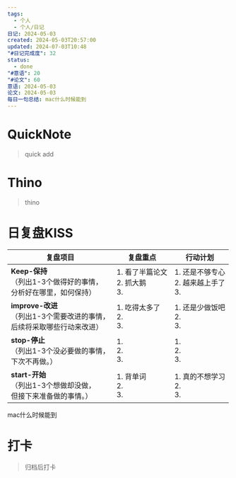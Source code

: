 ```yaml
---
tags:
  - 个人
  - 个人/日记
日记: 2024-05-03
created: 2024-05-03T20:57:00
updated: 2024-07-03T10:48
"#日记完成度": 32
status:
  - done
"#意语": 20
"#论文": 60
意语: 2024-05-03
论文: 2024-05-03
每日一句总结: mac什么时候能到
---
```

# QuickNote
> quick add

# Thino
> thino

# 日复盘KISS
| **复盘项目**                                             | **复盘重点**                   | **行动计划**                      |
| ---------------------------------------------------- | -------------------------- | ----------------------------- |
| **Keep-保持**<br>（列出1-3个做得好的事情，<br>   分析好在哪里，如何保持）     | 1.  看了半篇论文<br>2. 抓大鹅<br>3. | 1.  还是不够专心<br>2. 越来越上手了<br>3. |
| **improve-改进**<br>（列出1-3个需要改进的事情，<br>  后续将采取哪些行动来改进） | 1.  吃得太多了<br>2. <br>3.     | 1.  还是少做饭吧<br>2. <br>3.       |
| **stop-停止**<br>（列出1-3个没必要做的事情，<br>下次不再做。）            | 1.  <br>2. <br>3.          | 1.  <br>2. <br>3.             |
| **start-开始**<br>（列出1-3个想做却没做，<br>但接下来准备做的事情。）        | 1.  背单词<br>2. <br>3.       | 1.  真的不想学习<br>2. <br>3.       |
mac什么时候能到


# 打卡
> 归档后打卡


